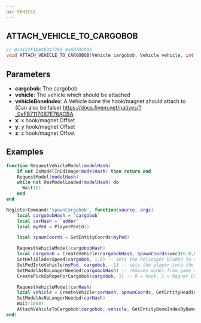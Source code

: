 ```yaml
---
ns: VEHICLE
---
```

## ATTACH_VEHICLE_TO_CARGOBOB

```c
// 0x4127F1D84E347769 0x607DC9D5
void ATTACH_VEHICLE_TO_CARGOBOB(Vehicle cargobob, Vehicle vehicle, int vehicleBoneIndex, float x, float y, float z);
```

## Parameters
* **cargobob**: The cargobob
* **vehicle**: The vehicle which should be attached
* **vehicleBoneIndex**: A Vehicle bone the hook/magnet should attach to (Can also be false) https://docs.fivem.net/natives/?_0xFB71170B7E76ACBA
* **x**: x hook/magnet Offset 
* **y**: y hook/magnet Offset
* **z**: z hook/magnet Offset


## Examples
```lua
function RequestVehicleModel(modelHash)
    if not IsModelInCdimage(modelHash) then return end
    RequestModel(modelHash)
    while not HasModelLoaded(modelHash) do 
      Wait(0)
    end
end

RegisterCommand('spawnCargobob', function(source, args)
    local cargobobHash = `cargobob` 
    local carHash = `adder` 
    local myPed = PlayerPedId()

    local spawnCoords = GetEntityCoords(myPed)

    RequestVehicleModel(cargobobHash)
    local cargobob = CreateVehicle(cargobobHash, spawnCoords+vec3(0.0,0.0, 10.0), GetEntityHeading(myPed), true, false) -- Spawns a cargobob above players location
    SetHeliBladesSpeed(cargobob, 1.0) -- sets the helicoper blades to max spin speed
    SetPedIntoVehicle(myPed, cargobob, -1) -- sets the player into the cargobob
    SetModelAsNoLongerNeeded(cargobobHash) -- removes model from game memory as we no longer need it
    CreatePickUpRopeForCargobob(cargobob, 1) -- 0 = hook, 1 = Magnet Enable rope from cargobob

    RequestVehicleModel(carHash)
    local vehicle = CreateVehicle(carHash, spawnCoords, GetEntityHeading(myPed), true, false) -- Spawns a vehicle for the cargobob to pickup
    SetModelAsNoLongerNeeded(carHash)
    Wait(1000)
    AttachVehicleToCargobob(cargobob, vehicle, GetEntityBoneIndexByName(vehicle, 'bodyshell'), 0.0, 0.0, 0.0) --Attach the vehicle to the magnet or hook, boneIndex vehicle bone (can also be false) | https://docs.fivem.net/natives/?_0xFB71170B7E76ACBA
end)
```

